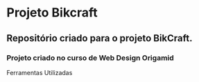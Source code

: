 # Projeto Bikcraft

<h2>Repositório criado para o projeto BikCraft.</h2>

<h3>Projeto criado no curso de Web Design Origamid</h3>

Ferramentas Utilizadas  

